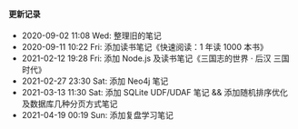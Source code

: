 #### 更新记录

- 2020-09-02 11:08 Wed: 整理旧的笔记
- 2020-09-11 10:22 Fri: 添加读书笔记《快速阅读：1 年读 1000 本书》
- 2021-02-12 19:28 Fri: 添加 Node.js 及读书笔记《三国志的世界 · 后汉 三国时代》
- 2021-02-27 23:30 Sat: 添加 Neo4j 笔记
- 2021-03-13 11:30 Sat: 添加 SQLite UDF/UDAF 笔记 && 添加随机排序优化及数据库几种分页方式笔记
- 2021-04-19 00:19 Sun: 添加复盘学习笔记
